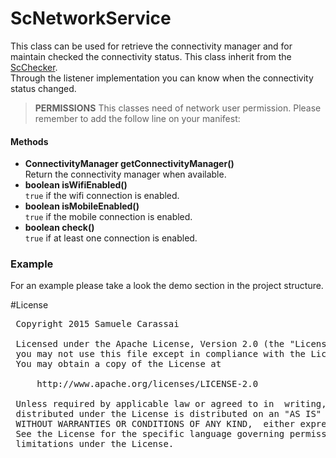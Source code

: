 # ScNetworkService
This class can be used for retrieve the connectivity manager and for maintain checked the connectivity status.
This class inherit from the [ScChecker](ScChecker.md).
<br />
Through the listener implementation you can know when the connectivity status changed.

> **PERMISSIONS**
> This classes need of network user permission.
> Please remember to add the follow line on your manifest:
>
> <uses-permission android:name="android.permission.ACCESS_NETWORK_STATE"/>

#### Methods
- **ConnectivityManager getConnectivityManager()**<br />
Return the connectivity manager when available.
- **boolean isWifiEnabled()**<br />
<code>true</code> if the wifi connection is enabled.
- **boolean isMobileEnabled()**<br />
<code>true</code> if the mobile connection is enabled.
- **boolean check()**<br />
<code>true</code> if at least one connection is enabled.

### Example
For an example please take a look the demo section in the project structure.

#License
<pre>
 Copyright 2015 Samuele Carassai

 Licensed under the Apache License, Version 2.0 (the "License");
 you may not use this file except in compliance with the License.
 You may obtain a copy of the License at

     http://www.apache.org/licenses/LICENSE-2.0

 Unless required by applicable law or agreed to in  writing, software
 distributed under the License is distributed on an "AS IS" BASIS,
 WITHOUT WARRANTIES OR CONDITIONS OF ANY KIND,  either express or implied.
 See the License for the specific language governing permissions and
 limitations under the License.
</pre>

